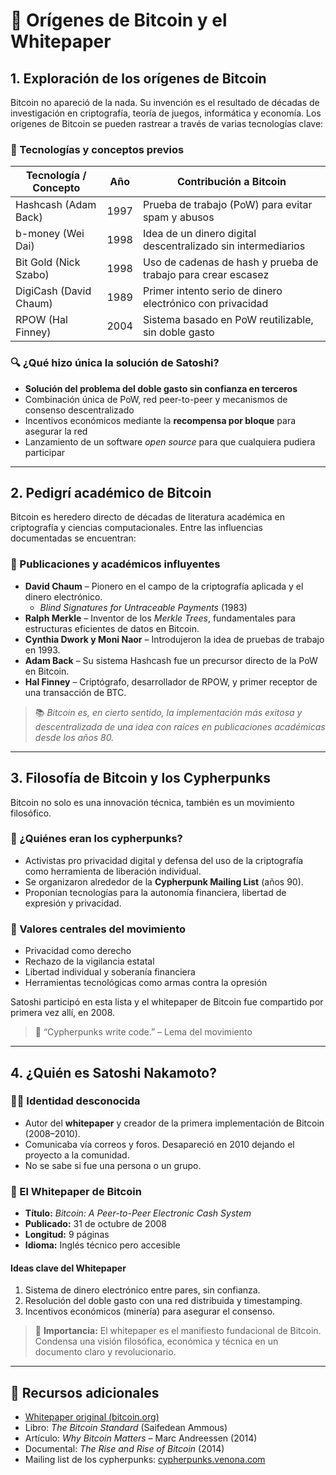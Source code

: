 # 🧠 Orígenes de Bitcoin y el Whitepaper

## 1. Exploración de los orígenes de Bitcoin

Bitcoin no apareció de la nada. Su invención es el resultado de décadas de investigación en criptografía, teoría de juegos, informática y economía. Los orígenes de Bitcoin se pueden rastrear a través de varias tecnologías clave:

### 🔑 Tecnologías y conceptos previos

| Tecnología / Concepto | Año  | Contribución a Bitcoin                                        |
|-----------------------|------|----------------------------------------------------------------|
| Hashcash (Adam Back)  | 1997 | Prueba de trabajo (PoW) para evitar spam y abusos             |
| b-money (Wei Dai)     | 1998 | Idea de un dinero digital descentralizado sin intermediarios  |
| Bit Gold (Nick Szabo) | 1998 | Uso de cadenas de hash y prueba de trabajo para crear escasez |
| DigiCash (David Chaum)| 1989 | Primer intento serio de dinero electrónico con privacidad      |
| RPOW (Hal Finney)     | 2004 | Sistema basado en PoW reutilizable, sin doble gasto           |

### 🔍 ¿Qué hizo única la solución de Satoshi?

- **Solución del problema del doble gasto sin confianza en terceros**
- Combinación única de PoW, red peer-to-peer y mecanismos de consenso descentralizado
- Incentivos económicos mediante la **recompensa por bloque** para asegurar la red
- Lanzamiento de un software *open source* para que cualquiera pudiera participar

---

## 2. Pedigrí académico de Bitcoin

Bitcoin es heredero directo de décadas de literatura académica en criptografía y ciencias computacionales. Entre las influencias documentadas se encuentran:

### 🧾 Publicaciones y académicos influyentes

- **David Chaum** – Pionero en el campo de la criptografía aplicada y el dinero electrónico.  
  - *Blind Signatures for Untraceable Payments* (1983)
- **Ralph Merkle** – Inventor de los *Merkle Trees*, fundamentales para estructuras eficientes de datos en Bitcoin.
- **Cynthia Dwork y Moni Naor** – Introdujeron la idea de pruebas de trabajo en 1993.
- **Adam Back** – Su sistema Hashcash fue un precursor directo de la PoW en Bitcoin.
- **Hal Finney** – Criptógrafo, desarrollador de RPOW, y primer receptor de una transacción de BTC.

> 📚 *Bitcoin es, en cierto sentido, la implementación más exitosa y descentralizada de una idea con raíces en publicaciones académicas desde los años 80.*

---

## 3. Filosofía de Bitcoin y los Cypherpunks

Bitcoin no solo es una innovación técnica, también es un movimiento filosófico.

### 👾 ¿Quiénes eran los cypherpunks?

- Activistas pro privacidad digital y defensa del uso de la criptografía como herramienta de liberación individual.
- Se organizaron alrededor de la **Cypherpunk Mailing List** (años 90).
- Proponían tecnologías para la autonomía financiera, libertad de expresión y privacidad.

### 🧭 Valores centrales del movimiento

- Privacidad como derecho
- Rechazo de la vigilancia estatal
- Libertad individual y soberanía financiera
- Herramientas tecnológicas como armas contra la opresión

Satoshi participó en esta lista y el whitepaper de Bitcoin fue compartido por primera vez allí, en 2008.

> 💬 “Cypherpunks write code.” – Lema del movimiento

---

## 4. ¿Quién es Satoshi Nakamoto?

### 🧑‍💻 Identidad desconocida

- Autor del **whitepaper** y creador de la primera implementación de Bitcoin (2008–2010).
- Comunicaba vía correos y foros. Desapareció en 2010 dejando el proyecto a la comunidad.
- No se sabe si fue una persona o un grupo.

### 📜 El Whitepaper de Bitcoin

- **Título:** *Bitcoin: A Peer-to-Peer Electronic Cash System*  
- **Publicado:** 31 de octubre de 2008  
- **Longitud:** 9 páginas  
- **Idioma:** Inglés técnico pero accesible

#### Ideas clave del Whitepaper

1. Sistema de dinero electrónico entre pares, sin confianza.
2. Resolución del doble gasto con una red distribuida y timestamping.
3. Incentivos económicos (minería) para asegurar el consenso.

> 📌 **Importancia:** El whitepaper es el manifiesto fundacional de Bitcoin. Condensa una visión filosófica, económica y técnica en un documento claro y revolucionario.

---

## 📎 Recursos adicionales

- [Whitepaper original (bitcoin.org)](https://bitcoin.org/bitcoin.pdf)
- Libro: *The Bitcoin Standard* (Saifedean Ammous)
- Artículo: *Why Bitcoin Matters* – Marc Andreessen (2014)
- Documental: *The Rise and Rise of Bitcoin* (2014)
- Mailing list de los cypherpunks: [cypherpunks.venona.com](http://cypherpunks.venona.com/)
